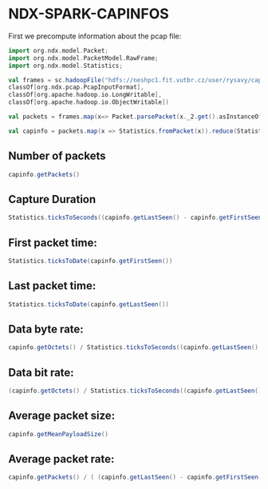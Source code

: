 # NDX-SPARK-CAPINFOS


First we precompute information about the pcap file:

```scala
import org.ndx.model.Packet;
import org.ndx.model.PacketModel.RawFrame;
import org.ndx.model.Statistics;

val frames = sc.hadoopFile("hdfs://neshpc1.fit.vutbr.cz/user/rysavy/cap/*.cap", 
classOf[org.ndx.pcap.PcapInputFormat], 
classOf[org.apache.hadoop.io.LongWritable], 
classOf[org.apache.hadoop.io.ObjectWritable])

val packets = frames.map(x=> Packet.parsePacket(x._2.get().asInstanceOf[RawFrame]))

val capinfo = packets.map(x => Statistics.fromPacket(x)).reduce(Statistics.merge)
```

##  Number of packets
```scala
capinfo.getPackets()
```

## Capture Duration
```scala
Statistics.ticksToSeconds((capinfo.getLastSeen() - capinfo.getFirstSeen()))
```

## First packet time:
```scala
Statistics.ticksToDate(capinfo.getFirstSeen())
```

## Last packet time:
```scala
Statistics.ticksToDate(capinfo.getLastSeen())
```

## Data byte rate:
```scala
capinfo.getOctets() / Statistics.ticksToSeconds((capinfo.getLastSeen() - capinfo.getFirstSeen()))
```

## Data bit rate:
```scala
(capinfo.getOctets() / Statistics.ticksToSeconds((capinfo.getLastSeen() - capinfo.getFirstSeen()))) * 8
```

## Average packet size:
```scala
capinfo.getMeanPayloadSize()
```

## Average packet rate: 
```scala
capinfo.getPackets() / ( (capinfo.getLastSeen() - capinfo.getFirstSeen()) / 10000000 )
```

